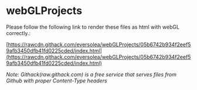 # webGLProjects
Please follow the following link to render these files as html with webGL correctly.:

[https://rawcdn.githack.com/eversolea/webGLProjects/05b6742b934f2eef59afb3450dfb41fd0225cded/index.html](https://rawcdn.githack.com/eversolea/webGLProjects/05b6742b934f2eef59afb3450dfb41fd0225cded/index.html)

*Note: Githack(raw.githack.com) is a free service that serves files from Github with proper Content-Type headers*
